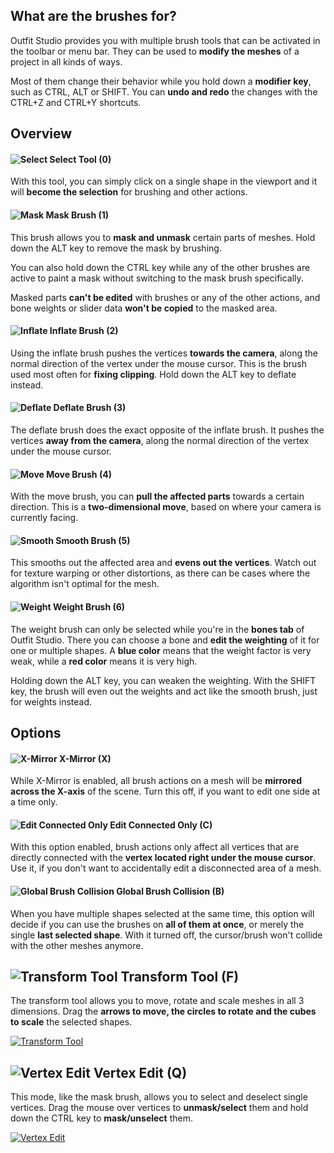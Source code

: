 ## What are the brushes for?
Outfit Studio provides you with multiple brush tools that can be activated in the toolbar or menu bar. They can be used to **modify the meshes** of a project in all kinds of ways.

Most of them change their behavior while you hold down a **modifier key**, such as CTRL, ALT or SHIFT. You can **undo and redo** the changes with the CTRL+Z and CTRL+Y shortcuts.

## Overview
#### ![Select](http://i.imgur.com/PnMwovk.png) Select Tool (0)
With this tool, you can simply click on a single shape in the viewport and it will **become the selection** for brushing and other actions.

#### ![Mask](http://i.imgur.com/vktbaTu.png) Mask Brush (1)
This brush allows you to **mask and unmask** certain parts of meshes. Hold down the ALT key to remove the mask by brushing.

You can also hold down the CTRL key while any of the other brushes are active to paint a mask without switching to the mask brush specifically.

Masked parts **can't be edited** with brushes or any of the other actions, and bone weights or slider data **won't be copied** to the masked area.

#### ![Inflate](http://i.imgur.com/38zarFZ.png) Inflate Brush (2)
Using the inflate brush pushes the vertices **towards the camera**, along the normal direction of the vertex under the mouse cursor. This is the brush used most often for **fixing clipping**. Hold down the ALT key to deflate instead.

#### ![Deflate](http://i.imgur.com/Zw3NA2b.png) Deflate Brush (3)
The deflate brush does the exact opposite of the inflate brush. It pushes the vertices **away from the camera**, along the normal direction of the vertex under the mouse cursor.

#### ![Move](http://i.imgur.com/qZ5i0mo.png) Move Brush (4)
With the move brush, you can **pull the affected parts** towards a certain direction. This is a **two-dimensional move**, based on where your camera is currently facing.

#### ![Smooth](http://i.imgur.com/LeSgjbh.png) Smooth Brush (5)
This smooths out the affected area and **evens out the vertices**. Watch out for texture warping or other distortions, as there can be cases where the algorithm isn't optimal for the mesh.

#### ![Weight](http://i.imgur.com/MFqYed2.png) Weight Brush (6)
The weight brush can only be selected while you're in the **bones tab** of Outfit Studio. There you can choose a bone and **edit the weighting** of it for one or multiple shapes. A **blue color** means that the weight factor is very weak, while a **red color** means it is very high.

Holding down the ALT key, you can weaken the weighting. With the SHIFT key, the brush will even out the weights and act like the smooth brush, just for weights instead.

## Options
#### ![X-Mirror](http://i.imgur.com/Lqe91Uj.png) X-Mirror (X)
While X-Mirror is enabled, all brush actions on a mesh will be **mirrored across the X-axis** of the scene. Turn this off, if you want to edit one side at a time only.

#### ![Edit Connected Only](http://i.imgur.com/P9iQS96.png) Edit Connected Only (C)
With this option enabled, brush actions only affect all vertices that are directly connected with the **vertex located right under the mouse cursor**. Use it, if you don't want to accidentally edit a disconnected area of a mesh.

#### ![Global Brush Collision](http://i.imgur.com/czoL9zQ.png) Global Brush Collision (B)
When you have multiple shapes selected at the same time, this option will decide if you can use the brushes on **all of them at once**, or merely the single **last selected shape**. With it turned off, the cursor/brush won't collide with the other meshes anymore.

## ![Transform Tool](http://i.imgur.com/PiYJAb4.png) Transform Tool (F)
The transform tool allows you to move, rotate and scale meshes in all 3 dimensions. Drag the **arrows to move, the circles to rotate and the cubes to scale** the selected shapes.

[![Transform Tool](http://i.imgur.com/rl3KvqBb.png)](http://i.imgur.com/rl3KvqB.png)

## ![Vertex Edit](http://i.imgur.com/qiGhRPw.png) Vertex Edit (Q)
This mode, like the mask brush, allows you to select and deselect single vertices. Drag the mouse over vertices to **unmask/select** them and hold down the CTRL key to **mask/unselect** them.

[![Vertex Edit](http://i.imgur.com/JUticrPb.png)](http://i.imgur.com/JUticrP.png)